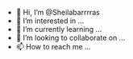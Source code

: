 - 👋 Hi, I’m @Sheilabarrrras
- 👀 I’m interested in ...
- 🌱 I’m currently learning ...
- 💞️ I’m looking to collaborate on ...
- 📫 How to reach me ...

<!---
Sheilabarrrras/Sheilabarrrras is a ✨ special ✨ repository because its `README.md` (this file) appears on your GitHub profile.
You can click the Preview link to take a look at your changes.
--->
